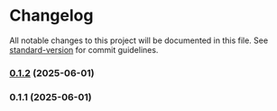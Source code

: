 # Changelog

All notable changes to this project will be documented in this file. See [standard-version](https://github.com/conventional-changelog/standard-version) for commit guidelines.

### [0.1.2](https://github.com/nsshan98/cubely/compare/v0.1.1...v0.1.2) (2025-06-01)

### 0.1.1 (2025-06-01)

